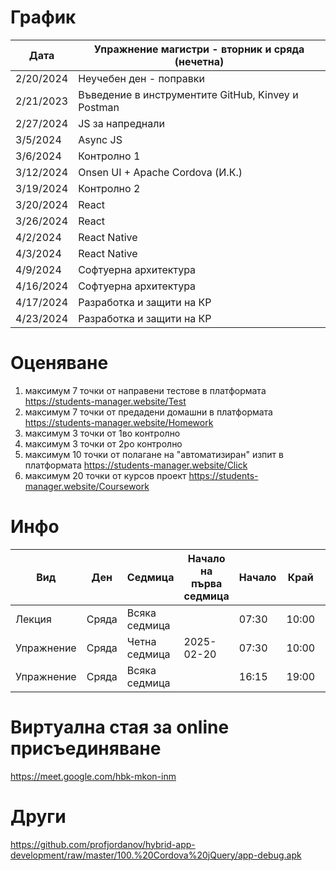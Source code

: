 # График

| Дата       | Упражнение магистри - вторник и сряда (нечетна) |
|------------|-------------------------------------------------|
| 2/20/2024  | Неучебен ден - поправки                        |
| 2/21/2023  | Въведение в инструментите GitHub, Kinvey и Postman |
| 2/27/2024  | JS за напреднали                               |
| 3/5/2024   | Async JS                                       |
| 3/6/2024   | Контролно 1                                    |
| 3/12/2024  | Onsen UI + Apache Cordova (И.К.)               |
| 3/19/2024  | Контролно 2                                    |
| 3/20/2024  | React                                          |
| 3/26/2024  | React                                          |
| 4/2/2024   | React Native                                   |
| 4/3/2024   | React Native                                   |
| 4/9/2024   | Софтуерна архитектура                          |
| 4/16/2024  | Софтуерна архитектура                          |
| 4/17/2024  | Разработка и защити на КР                      |
| 4/23/2024  | Разработка и защити на КР                      |


# Оценяване            

1) максимум 7 точки от направени тестове в платформата https://students-manager.website/Test
2) максимум 7 точки от предадени домашни в платформата https://students-manager.website/Homework
3) максимум 3 точки от 1во контролно 
4) максимум 3 точки от 2ро контролно 
5) максимум 10 точки от полагане на "автоматизиран" изпит в платформата https://students-manager.website/Click 
6) максимум 20 точки от курсов проект https://students-manager.website/Coursework

# Инфо

| Вид        | Ден      | Седмица         | Начало на първа седмица | Начало | Край   | Зала   |
|------------|----------|-----------------|-------------------------|--------|--------|--------|
| Лекция     | Сряда    | Всяка седмица   |                         | 07:30  | 10:00  | H-201  |
| Упражнение | Сряда    | Четна седмица   | 2025-02-20              | 07:30  | 10:00  | H-201  |
| Упражнение | Сряда    | Всяка седмица   |                         | 16:15  | 19:00  | H-203  |

# Виртуална стая за online присъединяване 
https://meet.google.com/hbk-mkon-inm

# Други
https://github.com/profjordanov/hybrid-app-development/raw/master/100.%20Cordova%20jQuery/app-debug.apk
